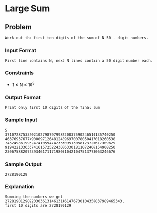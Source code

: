 # Large Sum

## Problem

    Work out the first ten digits of the sum of N 50 - digit numbers.

### Input Format

    First line contains N, next N lines contain a 50 digit number each.

### Constraints

- 1 &#8804; N &#8804; 10<sup>3</sup>

### Output Format

    Print only first 10 digits of the final sum

### Sample Input
    5
    37107287533902102798797998220837590246510135740250
    46376937677490009712648124896970078050417018260538
    74324986199524741059474233309513058123726617309629
    91942213363574161572522430563301811072406154908250
    23067588207539346171171980310421047513778063246676

### Sample Output
    2728190129

### Explanation
    Summing the numbers we get 27281901298220303613146131461476730104356837989465343,
    first 10 digits are 2728190129
